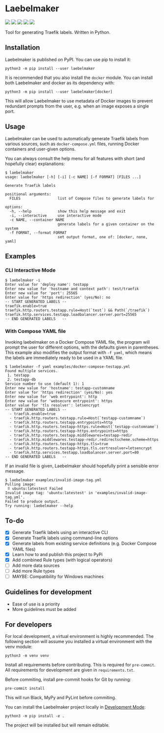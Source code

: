 # Laebelmaker

<a target="_blank" href="https://pypi.org/project/laebelmaker/"><img src="https://img.shields.io/pypi/v/laebelmaker.svg?maxAge=86400&style=flat-square"/></a>
<a target="_blank" href="https://choosealicense.com/licenses/mit/"><img src="https://img.shields.io/pypi/l/laebelmaker.svg?maxAge=86400&style=flat-square"/></a>
<a target="_blank" href="https://pypi.org/project/laebelmaker/"><img src="https://img.shields.io/pypi/dm/laebelmaker?style=flat-square"/></a>
<a target="_blank" href="https://pypi.org/project/laebelmaker/"><img src="https://img.shields.io/pypi/pyversions/laebelmaker.svg?maxAge=86400&style=flat-square"/></a>
<a target="_blank" href="https://github.com/ivanbratovic/laebelmaker"><img src="https://img.shields.io/github/last-commit/ivanbratovic/laebelmaker?style=flat-square" /></a>

Tool for generating Traefik labels. Written in Python.

## Installation

Laebelmaker is published on PyPI. You can use pip to install it:
```
python3 -m pip install --user laebelmaker
```

It is recommended that you also install the `docker` module. You
can install both Laebelmaker and docker as its dependency with:
```
python3 -m pip install --user laebelmaker[docker]
```
This will allow Laebelmaker to use metadata of Docker images
to prevent redundant prompts from the user, e.g. when an image
exposes a single port.

## Usage

Laebelmaker can be used to automatically generate Traefik labels
from various sources, such as `docker-compose.yml` files, running
Docker containers and user-given options.

You can always consult the help menu for all features with short
(and hopefully clear) explanations:

```
$ laebelmaker
usage: laebelmaker [-h] [-i] [-c NAME] [-f FORMAT] [FILES ...]

Generate Traefik labels

positional arguments:
  FILES                 list of Compose files to generate labels for

options:
  -h, --help            show this help message and exit
  -i, --interactive     use interactive mode
  -c NAME, --container NAME
                        generate labels for a given container on the system
  -f FORMAT, --format FORMAT
                        set output format, one of: [docker, none, yaml]
```

## Examples

### CLI Interactive Mode

```
$ laebelmaker -i
Enter value for 'deploy name': testapp
Enter new value for 'hostname and context path': test/traefik
Enter new value for 'port': 25565
Enter value for 'https redirection' (yes/No): no
-- START GENERATED LABELS --
traefik.enable=true
traefik.http.routers.testapp.rule=Host(`test`) && Path(`/traefik`)
traefik.http.services.testapp.loadbalancer.server.port=25565
-- END GENERATED LABELS   --
```


### With Compose YAML file

Invoking laebelmaker on a Docker Compose YAML file, the program will
prompt the user for different options, with the defaults given in
parentheses. This example also modifies the output format with
`-f yaml`, which means the labels are immediately ready to be used
in a YAML file.

```
$ laebelmaker -f yaml examples/docker-compose-testapp.yml
Found multiple services.
 1. testapp
 2. testapp-db
Service number to use (default 1): 1
Enter new value for 'hostname': testapp-customname
Enter value for 'https redirection' (yes/No): yes
Enter new value for 'web entrypoint': http
Enter new value for 'websecure entrypoint': https
Enter value for 'tls resolver': letsencrypt
-- START GENERATED LABELS --
  - traefik.enable=true
  - traefik.http.routers.testapp.rule=Host(`testapp-customname`)
  - traefik.http.routers.testapp.entrypoints=http
  - traefik.http.routers.testapp-https.rule=Host(`testapp-customname`)
  - traefik.http.routers.testapp-https.entrypoints=https
  - traefik.http.routers.testapp.middlewares=testapp-redir
  - traefik.http.middlewares.testapp-redir.redirectscheme.scheme=https
  - traefik.http.routers.testapp-https.tls=true
  - traefik.http.routers.testapp-https.tls.certresolver=letsencrypt
  - traefik.http.services.testapp.loadbalancer.server.port=80
-- END GENERATED LABELS   --
```

If an invalid file is given, Laebelmaker should hopefully print a
sensible error message.
```
$ laebelmaker examples/invalid-image-tag.yml
Pulling image:
 ⠿ ubuntu:latestest Failed
Invalid image tag: 'ubuntu:latestest' in 'examples/invalid-image-tag.yml'.
Failed to produce output.
Try running: laebelmaker --help
```

## To-do

* [x] Generate Traefik labels using an interactive CLI
* [x] Generate Traefik labels using command-line options
* [x] Generate labels from existing service definitions (e.g. Docker Compose YAML files)
* [x] Learn how to and publish this project to PyPi
* [x] Add combined Rule types (with logical operators)
* [ ] Add more data sources
* [ ] Add more Rule types
* [ ] MAYBE: Compatibility for Windows machines

## Guidelines for development

* Ease of use is a priority
* More guidelines must be added

## For developers

For local development, a virtual environment is highly recommended. The following
section will assume you installed a virtual environment with the venv module:
```
python3 -m venv venv
```

Install all requirements before contributing. This is required for `pre-commit`.
All requirements for development are given in `requirements.txt`.

Before commiting, install pre-commit hooks for Git by running:
```
pre-commit install
```

This will run Black, MyPy and PyLint before commiting.

You can install the Laebelmaker project locally in
[Development Mode](https://setuptools.pypa.io/en/latest/userguide/development_mode.html):
```
python3 -m pip install -e .
```
The project will be installed but will remain editable.
